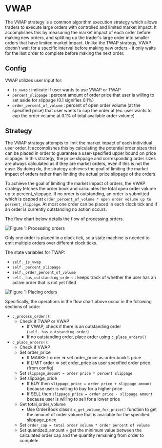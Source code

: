 # VWAP

The VWAP strategy is a common algorithm execution strategy which allows traders to execute large orders with controlled and limited market impact. It accomplishes this by measuring the market impact of each order before making new orders, and splitting up the trader's large order into smaller orders that have limited market impact. Unlike the TWAP strategy, VWAP doesn't wait for a specific interval before making new orders - it only waits for the last order to complete before making the next order.

## Config

VWAP utilizes user input for:

* `is_vwap` : indicate if user wants to use VWAP or TWAP
* `percent_slippage` : percent amount of order price that user is willing to set aside for slippage (0.1 signifies 0.1%)
* `order_percent_of_volume` : percent of open order volume (at the specified price) that user wants to cap the order at (ex. user wants to cap the order volume at 0.1% of total available order volume)

## Strategy

The VWAP strategy attempts to limit the market impact of each individual user order. It accomplishes this by calculating the potential order sizes that can be placed in order to guarantee a user-specified upper bound on price slippage. In this strategy, the price slippage and corresponding order sizes are always calculated as if they are market orders, even if this is not the case. By doing do, the strategy achieves the goal of limiting the market impact of orders rather than limiting the actual price slippage of the orders.

To achieve the goal of limiting the market impact of orders, the VWAP strategy fetches the order book and calculates the total open order volume up to percent_slippage. If no order is outstanding, an order is submitted which is capped at `order_percent_of_volume * open order volume up to percent_slippage`. At most one order can be placed in each clock tick and if an order is currently outstanding no action occurs.

The flow chart below details the flow of processing orders.

![Figure 1: Processing orders](/assets/img/VWAP2.svg)

Only one order is placed in a clock tick, so a state machine is needed to emit multiple orders over different clock ticks.

The state variables for TWAP:

* `self._is_vwap`
* `self._percent_slippage`
* `self._order_percent_of_volume`
* `self._has_outstanding_orders` : keeps track of whether the user has an active order that is not yet filled

![Figure 1: Placing orders](/assets/img/VWAP1.svg)

Specifically, the operations in the flow chart above occur in the following sections of code:

* `c_process_order()`:
    * Check if TWAP or VWAP
        * If VWAP, check if there is an outstanding order (`self._has_outstanding_order`)
        * If no outstanding order, place order using `c_place_orders()`
* `c_place_orders()`:
    * Check if VWAP
    * Set order_price
        * If MARKET order => set order_price as order book’s price
        * If LIMIT order => set order_price as user specified order price (from config)
    * Set `slippage_amount = order price * percent slippage`
    * Set slippage_price
        * If BUY then `slippage_price = order price + slippage amount` because user is willing to buy for a higher price
        * If SELL then `slippage_price = order price - slippage amount` because user is willing to sell for a lower price
    * Get total_order_volume
        * Use OrderBook class’s `c_get_volume_for_price()` function to get the amount of order volume that is available for the specified slippage_price
    * Set `order_cap = total order volume * order percent of volume`
    * Set quantized_amount = get the minimum value between the calculated order cap and the quantity remaining from order to complete
